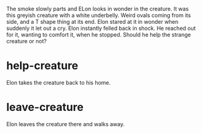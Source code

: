 The smoke slowly parts and ELon looks in wonder in the creature. It was this greyish creature with a white underbelly. Weird ovals coming from its side, and a T shape thing at its end. Elon stared at it in wonder when suddenly it let out a cry. Elon instantly felled back in shock. He reached out for it, wanting to comfort it, when he stopped. Should he help the strange creature or not?
# help-creature
Elon takes the creature back to his home.

# leave-creature
Elon leaves the creature there and walks away.



